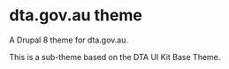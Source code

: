 # dta.gov.au theme

A Drupal 8 theme for dta.gov.au.

This is a sub-theme based on the DTA UI Kit Base Theme.
